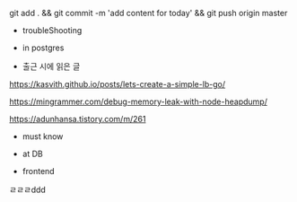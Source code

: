 
git add . && git commit -m 'add content for today' && git push origin master

- troubleShooting


- in postgres


- 출근 시에 읽은 글 

https://kasvith.github.io/posts/lets-create-a-simple-lb-go/

https://mingrammer.com/debug-memory-leak-with-node-heapdump/

https://adunhansa.tistory.com/m/261

- must know 




- at DB 


- frontend


ㄹㄹㄹddd